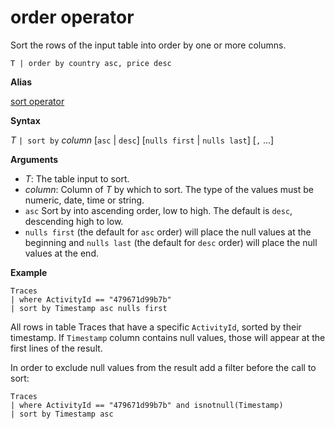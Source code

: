 # order operator 

Sort the rows of the input table into order by one or more columns.

```
T | order by country asc, price desc
```

**Alias**

[sort operator](sortoperator.md)

**Syntax**

*T* `| sort by` *column* [`asc` | `desc`] [`nulls first` | `nulls last`] [`,` ...]

**Arguments**

* *T*: The table input to sort.
* *column*: Column of *T* by which to sort. The type of the values must be numeric, date, time or string.
* `asc` Sort by into ascending order, low to high. The default is `desc`, descending high to low.
* `nulls first` (the default for `asc` order) will place the null values at the beginning and `nulls last` (the default for `desc` order) will place the null values at the end.

**Example**

```
Traces
| where ActivityId == "479671d99b7b"
| sort by Timestamp asc nulls first
```

All rows in table Traces that have a specific `ActivityId`, sorted by their timestamp. If `Timestamp` column contains null values, those will appear at the first lines of the result.

In order to exclude null values from the result add a filter before the call to sort:

```
Traces
| where ActivityId == "479671d99b7b" and isnotnull(Timestamp)
| sort by Timestamp asc
```
